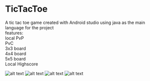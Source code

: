 # TicTacToe
A tic tac toe game created with Android studio using java as the main language for the project<br/>
features: <br/>
local PvP<br/>
PvC<br/>
3x3 board<br/>
4x4 board<br/>
5x5 board<br/>
Local Highscore<br/>

![alt text](https://raw.githubusercontent.com/Elian96/TicTacToe/master/1.jpg)
![alt text](https://raw.githubusercontent.com/Elian96/TicTacToe/master/2.jpg)
![alt text](https://raw.githubusercontent.com/Elian96/TicTacToe/master/3.jpg)
![alt text](https://raw.githubusercontent.com/Elian96/TicTacToe/master/4.jpg)
